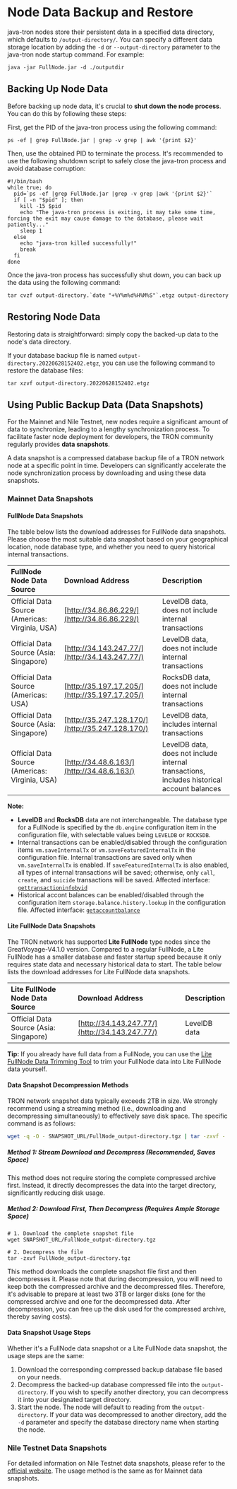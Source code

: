 # Node Data Backup and Restore

java-tron nodes store their persistent data in a specified data directory, which defaults to `/output-directory/`. You can specify a different data storage location by adding the `-d` or `--output-directory` parameter to the java-tron node startup command. For example:

```
java -jar FullNode.jar -d ./outputdir
```


## Backing Up Node Data

Before backing up node data, it's crucial to **shut down the node process**. You can do this by following these steps:

First, get the PID of the java-tron process using the following command:

```
ps -ef | grep FullNode.jar | grep -v grep | awk '{print $2}'
```

Then, use the obtained PID to terminate the process. It's recommended to use the following shutdown script to safely close the java-tron process and avoid database corruption:

```
#!/bin/bash
while true; do
  pid=`ps -ef |grep FullNode.jar |grep -v grep |awk '{print $2}'`
  if [ -n "$pid" ]; then
    kill -15 $pid
    echo "The java-tron process is exiting, it may take some time, forcing the exit may cause damage to the database, please wait patiently..."
    sleep 1
  else
    echo "java-tron killed successfully!"
    break
  fi
done
```

Once the java-tron process has successfully shut down, you can back up the data using the following command:

```
tar cvzf output-directory.`date "+%Y%m%d%H%M%S"`.etgz output-directory
```


## Restoring Node Data

Restoring data is straightforward: simply copy the backed-up data to the node's data directory.

If your database backup file is named `output-directory.20220628152402.etgz`, you can use the following command to restore the database files:

```
tar xzvf output-directory.20220628152402.etgz
```


## Using Public Backup Data (Data Snapshots)

For the Mainnet and Nile Testnet, new nodes require a significant amount of data to synchronize, leading to a lengthy synchronization process. To facilitate faster node deployment for developers, the TRON community regularly provides **data snapshots**.

A data snapshot is a compressed database backup file of a TRON network node at a specific point in time. Developers can significantly accelerate the node synchronization process by downloading and using these data snapshots.

### Mainnet Data Snapshots

#### FullNode Data Snapshots

The table below lists the download addresses for FullNode data snapshots. Please choose the most suitable data snapshot based on your geographical location, node database type, and whether you need to query historical internal transactions.

| FullNode Node Data Source | Download Address | Description |
| :------------------------ | :--------------- | :---------- |
| Official Data Source (Americas: Virginia, USA) | [http://34.86.86.229/](http://34.86.86.229/) | LevelDB data, does not include internal transactions |
| Official Data Source (Asia: Singapore) | [http://34.143.247.77/](http://34.143.247.77/) | LevelDB data, does not include internal transactions |
| Official Data Source (Americas: USA) | [http://35.197.17.205/](http://35.197.17.205/) | RocksDB data, does not include internal transactions |
| Official Data Source (Asia: Singapore) | [http://35.247.128.170/](http://35.247.128.170/) | LevelDB data, includes internal transactions |
| Official Data Source (Americas: Virginia, USA) | [http://34.48.6.163/](http://34.48.6.163/) | LevelDB data, does not include internal transactions, includes historical account balances |

**Note:** 

- **LevelDB** and **RocksDB** data are not interchangeable. The database type for a FullNode is specified by the `db.engine` configuration item in the configuration file, with selectable values being `LEVELDB` or `ROCKSDB`.
- Internal transactions can be enabled/disabled through the configuration items `vm.saveInternalTx` or `vm.saveFeaturedInternalTx` in the configuration file. Internal transactions are saved only when `vm.saveInternalTx` is enabled. If `saveFeaturedInternalTx` is also enabled, all types of internal transactions will be saved; otherwise, only `call`, `create`, and `suicide` transactions will be saved. Affected interface: [`gettransactioninfobyid`](https://developers.tron.network/reference/gettransactioninfobyid-1)
- Historical accont balances can be enabled/disabled through the configuration item `storage.balance.history.lookup` in the configuration file. Affected interface: [`getaccountbalance`](https://developers.tron.network/reference/getaccountbalance)

#### Lite FullNode Data Snapshots

The TRON network has supported **Lite FullNode** type nodes since the GreatVoyage-V4.1.0 version. Compared to a regular FullNode, a Lite FullNode has a smaller database and faster startup speed because it only requires state data and necessary historical data to start. The table below lists the download addresses for Lite FullNode data snapshots.

| Lite FullNode Node Data Source | Download Address | Description |
| :----------------------------- | :--------------- | :---------- |
| Official Data Source (Asia: Singapore) | [http://34.143.247.77/](http://34.143.247.77/) | LevelDB data |

**Tip:** If you already have full data from a FullNode, you can use the [Lite FullNode Data Trimming Tool](toolkit.md/#lite-fullnode-data-pruning) to trim your FullNode data into Lite FullNode data yourself.

#### Data Snapshot Decompression Methods

TRON network snapshot data typically exceeds 2TB in size. We strongly recommend using a streaming method (i.e., downloading and decompressing simultaneously) to effectively save disk space. The specific command is as follows:

```bash
wget -q -O - SNAPSHOT_URL/FullNode_output-directory.tgz | tar -zxvf -
```

##### Method 1: Stream Download and Decompress (Recommended, Saves Space)

This method does not require storing the complete compressed archive first. Instead, it directly decompresses the data into the target directory, significantly reducing disk usage.

##### Method 2: Download First, Then Decompress (Requires Ample Storage Space)

```
# 1. Download the complete snapshot file
wget SNAPSHOT_URL/FullNode_output-directory.tgz

# 2. Decompress the file
tar -zxvf FullNode_output-directory.tgz
```

This method downloads the complete snapshot file first and then decompresses it. Please note that during decompression, you will need to keep both the compressed archive and the decompressed files. Therefore, it's advisable to prepare at least two 3TB or larger disks (one for the compressed archive and one for the decompressed data. After decompression, you can free up the disk used for the compressed archive, thereby saving costs).

#### Data Snapshot Usage Steps

Whether it's a FullNode data snapshot or a Lite FullNode data snapshot, the usage steps are the same:

1.  Download the corresponding compressed backup database file based on your needs.
2.  Decompress the backed-up database compressed file into the `output-directory`. If you wish to specify another directory, you can decompress it into your designated target directory.
3.  Start the node. The node will default to reading from the `output-directory`. If your data was decompressed to another directory, add the `-d` parameter and specify the database directory name when starting the node.

### Nile Testnet Data Snapshots

For detailed information on Nile Testnet data snapshots, please refer to the [official website](https://nileex.io/). The usage method is the same as for Mainnet data snapshots.
